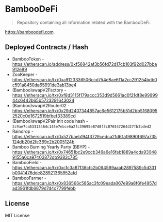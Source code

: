 # BambooDeFi 
> Repository containing all information related with the BambooDeFi.

https://bamboodefi.com.

## Deployed Contracts / Hash

- BambooToken - https://etherscan.io/address/0xf56842af3b56fd72d17cb103f92d027bba912e89
- ZooKeeper - https://etherscan.io/tx/0xa9123336506ccd754e8ae6f1a2cc291254bdb0c591a8450da65991de3ab13be4
- (Bamboo)swapV2Factory - https://etherscan.io/tx/0xf8d3115f179accc353d9d5661ac0f21df8e9969944c6442b65b5723291643024
- (Bamboo)swapV2Router02 - https://etherscan.io/tx/0x29d2407344857ac6e5612175b51d2bb51680952520c0d1672519bfbef33389cd
- (Bamboo)swapV2Pair init code hash - `2c9ae7ca53313464c145e7ebce6a2fc39695e87d8f3c076547264d27fb3bded2`
- Raindrop - https://etherscan.io/tx/0x527baeb194f3729cedca21d61af9890f697a735124db20d2fc369c2b2005124b
- Bamboo Burning Yearly Party (BBYP) - https://etherscan.io/tx/0x74651bc2e9ccb346a6e16fab1889a4cda930489155a6ca97403872db9383c785
- BambooField - https://etherscan.io/tx/0xc1c3a87f36cfc2b064599aaab2897589c5d331b0041476dde828921365952afd
- BambooFarmer - https://etherscan.io/tx/0x836566c585ac3fc09eada067e99a8f6fe4957dad3961fdb6879d7d4c7799febb

## License

MIT License

